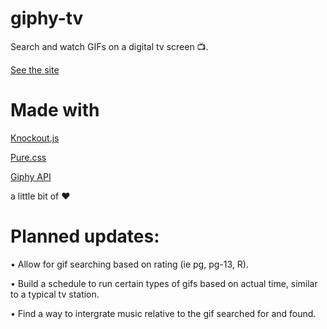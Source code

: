 # giphy-tv


Search and watch GIFs on a digital tv screen 📺.

[See the site](http://yooksel.com/giphy-tv/)




# Made with 

[Knockout.js](http://knockoutjs.com/)

[Pure.css](https://purecss.io/)

[Giphy API](https://developers.giphy.com/)

a little bit of ❤️




# Planned updates:

• Allow for gif searching based on rating (ie pg, pg-13, R).

• Build a schedule to run certain types of gifs based on actual time, similar to a typical tv station.

• Find a way to intergrate music relative to the gif searched for and found.

